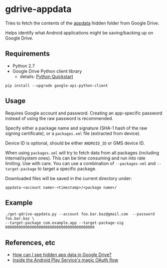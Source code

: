 # gdrive-appdata

Tries to fetch the contents of the [appdata](https://developers.google.com/drive/v3/web/appdata) hidden folder from Google Drive.

Helps identify what Android applications might be saving/backing up on Google Drive.

## Requirements
 * Python 2.7
 * Google Drive Python client library
   * details: [Python Quickstart](https://developers.google.com/drive/v3/web/quickstart/python)
```
pip install --upgrade google-api-python-client
```

## Usage

Requires Google account and password. Creating an app-specific password instead of using the 
raw password is recommended. 

Specify either a package name and signature (SHA-1 hash of the raw signing certificate), or 
a `packages.xml` file (extracted from device). 

Device ID is optional, should be either `ANDROID_ID` or GMS device ID.

When using `packages.xml` will try to fetch data from all packages (including internal/system ones).
This can be time consuming and run into rate limiting. Use with care. You can use a combination 
of `--packages-xml` and `--target-package` to target a specific package.

Downloaded files will be saved in the current directory under:

```
appdata-<account name>-<timestamp>/<package name>/
```

## Example

```
./get-gdrive-appdata.py --account foo.bar.baz@gmail.com  --password foo.bar.baz \
--target-package com.example.app --target-package-sig 0000000000000000000000000000000000000000
```

## References, etc
 * [How can I see hidden app data in Google Drive?](https://stackoverflow.com/questions/22832104/how-can-i-see-hidden-app-data-in-google-drive/36487545#36487545)
  * [Inside the Android Play Service's magic OAuth flow](https://sbktech.blogspot.jp/2014/01/inside-android-play-services-magic.html)
